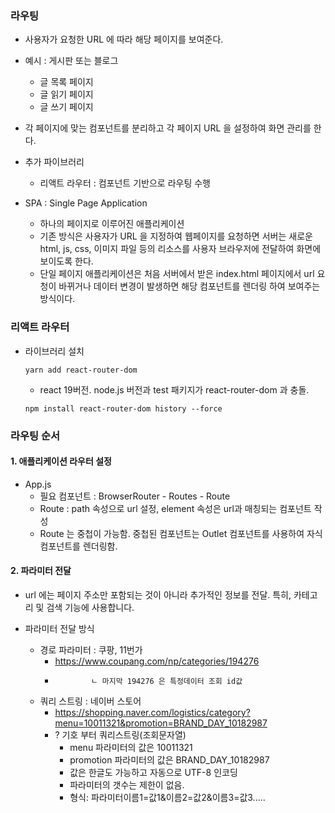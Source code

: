 ### 라우팅

- 사용자가 요청한 URL 에 따라 해당 페이지를 보여준다.

- 예시 : 게시판 또는 블로그
    + 글 목록 페이지
    + 글 읽기 페이지
    + 글 쓰기 페이지

- 각 페이지에 맞는 컴포넌트를 분리하고 각 페이지 URL 을 설정하여 화면 관리를 한다.

- 추가 파이브러리
    + 리액트 라우터 : 컴포넌트 기반으로 라우팅 수행

- SPA : Single Page Application
    + 하나의 페이지로 이루어진 애플리케이션
    + 기존 방식은 사용자가 URL 을 지정하여 웹페이지를 요청하면 서버는 새로운 html, js, css, 이미지 파일 등의 리소스를 사용자 브라우저에 전달하여 화면에 보이도록 한다.
    + 단일 페이지 애플리케이션은 처음 서버에서 받은 index.html 페이지에서 url 요청이 바뀌거나 데이터 변경이 발생하면 해당 컴포넌트를 렌더링 하여 보여주는 방식이다. 

### 리액트 라우터 

- 라이브러리 설치

    `yarn add react-router-dom`

    + react 19버전. node.js 버전과 test 패키지가 react-router-dom 과 충돌.
      
    `npm install react-router-dom history --force`


### 라우팅 순서 

#### 1. 애플리케이션 라우터 설정
- App.js 
    + 필요 컴포넌트 : BrowserRouter - Routes - Route
    + Route : path 속성으로 url 설정, element 속성은 url과 매칭되는 컴포넌트 작성
    + Route 는 중첩이 가능함. 중첩된 컴포넌트는 Outlet 컴포넌트를
    사용하여 자식 컴포넌트를 렌더링함.

#### 2. 파라미터 전달

- url 에는 페이지 주소만 포함되는 것이 아니라 추가적인 정보를 전달. 특히, 카테고리 및 검색 기능에 사용합니다.

- 파라미터 전달 방식

    + 경로 파라미터 : 쿠팡, 11번가
        - https://www.coupang.com/np/categories/194276
        -             ㄴ 마지막 194276 은 특정데이터 조회 id값
    + 쿼리 스트링 : 네이버 스토어 
        - https://shopping.naver.com/logistics/category?menu=10011321&promotion=BRAND_DAY_10182987
        - ? 기호 부터 쿼리스트링(조회문자열)
            + menu 파라미터의 값은 10011321
            + promotion 파라미터의 값은 BRAND_DAY_10182987
            + 값은 한글도 가능하고 자동으로 UTF-8 인코딩
            + 파라미터의 갯수는 제한이 없음. 
            + 형식: 파라미터이름1=값1&이름2=값2&이름3=값3.....
